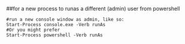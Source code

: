 ##for a new process to runas a different (admin) user from powershell



    #run a new console window as admin, like so:
    Start-Process console.exe -Verb runAs
    #Or you might prefer
    Start-Process powershell -Verb runAs
